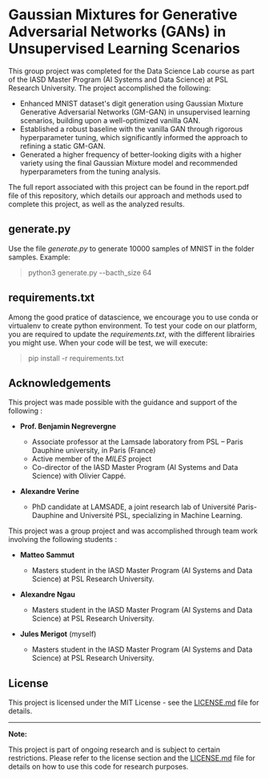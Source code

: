 # Gaussian Mixtures for Generative Adversarial Networks (GANs) in Unsupervised Learning Scenarios

This group project was completed for the Data Science Lab course as part of the IASD Master Program (AI Systems and Data Science) at PSL Research University.
The project accomplished the following:
- Enhanced MNIST dataset's digit generation using Gaussian Mixture Generative Adversarial Networks (GM-GAN) in unsupervised learning scenarios, building upon a well-optimized vanilla GAN.
- Established a robust baseline with the vanilla GAN through rigorous hyperparameter tuning, which significantly informed the approach to refining a static GM-GAN.
- Generated a higher frequency of better-looking digits with a higher variety using the final Gaussian Mixture model and recommended hyperparameters from the tuning analysis.

The full report associated with this project can be found in the report.pdf file of this repository, which details our approach and methods used to complete this project, as well as the analyzed results.

## generate.py
Use the file *generate.py* to generate 10000 samples of MNIST in the folder samples. 
Example:
  > python3 generate.py --bacth_size 64


## requirements.txt
Among the good pratice of datascience, we encourage you to use conda or virtualenv to create python environment. 
To test your code on our platform, you are required to update the *requirements.txt*, with the different librairies you might use. 
When your code will be test, we will execute: 
  > pip install -r requirements.txt


## Acknowledgements
This project was made possible with the guidance and support of the following :
 
- **Prof. Benjamin Negrevergne**
  - Associate professor at the Lamsade laboratory from PSL – Paris Dauphine university, in Paris (France)
  - Active member of the *MILES* project
  - Co-director of the IASD Master Program (AI Systems and Data Science) with Olivier Cappé.

- **Alexandre Verine**
  - PhD candidate at LAMSADE, a joint research lab of Université Paris-Dauphine and Université PSL, specializing in Machine Learning.

This project was a group project and was accomplished through team work involving the following students :

- **Matteo Sammut**
  - Masters student in the IASD Master Program (AI Systems and Data Science) at PSL Research University.

- **Alexandre Ngau**
  - Masters student in the IASD Master Program (AI Systems and Data Science) at PSL Research University.

- **Jules Merigot** (myself)
  - Masters student in the IASD Master Program (AI Systems and Data Science) at PSL Research University.

## License
This project is licensed under the MIT License - see the [LICENSE.md](LICENSE.md) file for details.

---

**Note:**

This project is part of ongoing research and is subject to certain restrictions. Please refer to the license section and the [LICENSE.md](LICENSE.md) file for details on how to use this code for research purposes.
